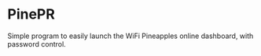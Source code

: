 # PinePR
Simple program to easily launch the WiFi Pineapples online dashboard, with password control.
